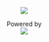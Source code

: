 <p align="center">
	<img src="https://img.shields.io/static/v1?label=Platforms&message=MacOS&color=9cf&style=for-the-badge" />
</p>

<p align="center">
	Powered by
    <br>
    <a href="https://github.com/arcticicestudio/snowsaw">
    	<img src="https://cdn.rawgit.com/arcticicestudio/snowsaw/develop/assets/snowsaw-logo-banner.svg" />
    </a>
</p>
